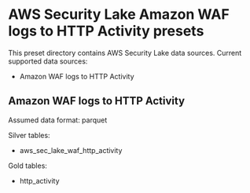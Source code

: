 
# AWS Security Lake Amazon WAF logs to HTTP Activity presets

This preset directory contains AWS Security Lake data sources. Current supported data sources:
- Amazon WAF logs to HTTP Activity

## Amazon WAF logs to HTTP Activity

Assumed data format: parquet

Silver tables:
- aws_sec_lake_waf_http_activity

Gold tables:
- http_activity
